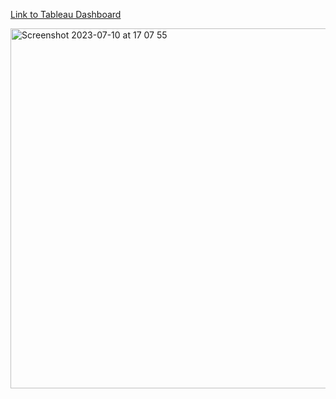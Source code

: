 [Link to Tableau Dashboard](https://public.tableau.com/app/profile/btranc2000/viz/CyclisticBikeShareProject/Dashboard4)


<img width="576" alt="Screenshot 2023-07-10 at 17 07 55" src="https://github.com/baotranc2000/Cylistic-Bike-Share/assets/135206055/89ef53a7-4f2f-4fd5-ab4d-737b52ff031f">
